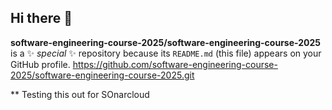 ## Hi there 👋


**software-engineering-course-2025/software-engineering-course-2025** is a ✨ _special_ ✨ repository because its `README.md` (this file) appears on your GitHub profile.
https://github.com/software-engineering-course-2025/software-engineering-course-2025.git


** Testing this out for SOnarcloud



